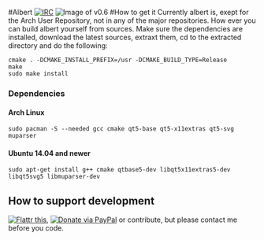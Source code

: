 #Albert [![IRC](https://img.shields.io/badge/IRC-%23albertlauncher-blue.svg?style=flat-square)](https://kiwiirc.com/client/irc.freenode.net/#albert-launcher)
![Image of v0.6](https://raw.githubusercontent.com/ManuelSchneid3r/albert/master/v0.6.gif)
#How to get it
Currently albert is, exept for the Arch User Repository, not in any of the major repositories. How ever you can build albert yourself from sources. Make sure the dependencies are installed, download the latest sources, extraxt them, cd to the extracted directory and do the following:
```
cmake . -DCMAKE_INSTALL_PREFIX=/usr -DCMAKE_BUILD_TYPE=Release
make
sudo make install
```
### Dependencies
#### Arch Linux
`sudo pacman -S --needed gcc cmake qt5-base qt5-x11extras qt5-svg muparser`
#### Ubuntu 14.04 and newer
`sudo apt-get install g++ cmake qtbase5-dev libqt5x11extras5-dev libqt5svg5 libmuparser-dev`

## How to support development
[![Flattr this](https://button.flattr.com/flattr-badge-large.png)](https://flattr.com/submit/auto?user_id=manuelschneid3r&url=https%3A%2F%2Fgithub.com%2FManuelSchneid3r%2Falbert), 
[![Donate via PayPal](https://www.paypalobjects.com/en_US/i/btn/btn_donate_SM.gif)](https://www.paypal.com/cgi-bin/webscr?cmd=_s-xclick&hosted_button_id=W74BQPKPGNSNC) or contribute, but please contact me before you code.
